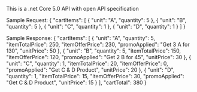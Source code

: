 This is a .net Core 5.0 API with open API specification

Sample Request:
{
  "cartItems": [
    {
      "unit": "A",
      "quantity": 5
    },
    {
      "unit": "B",
      "quantity": 5
    },
    {
      "unit": "C",
      "quantity": 1
    },
    {
      "unit": "D",
      "quantity": 1
    }
  ]
}

Sample Response:
{
  "cartItems": [
    {
      "unit": "A",
      "quantity": 5,
      "itemTotalPrice": 250,
      "itemOfferPrice": 230,
      "promoApplied": "Get 3 A for 130",
      "unitPrice": 50
    },
    {
      "unit": "B",
      "quantity": 5,
      "itemTotalPrice": 150,
      "itemOfferPrice": 120,
      "promoApplied": "Get 2 B for 45",
      "unitPrice": 30
    },
    {
      "unit": "C",
      "quantity": 1,
      "itemTotalPrice": 20,
      "itemOfferPrice": 0,
      "promoApplied": "Get C & D Product",
      "unitPrice": 20
    },
    {
      "unit": "D",
      "quantity": 1,
      "itemTotalPrice": 15,
      "itemOfferPrice": 30,
      "promoApplied": "Get C & D Product",
      "unitPrice": 15
    }
  ],
  "cartTotal": 380
}

